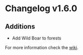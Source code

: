 # Changelog v1.6.0

## Additions
- Add Wild Boar to forests

For more information check the [wiki](https://www.nemonotfound.com/minecraft-mods/nemos-creatures).